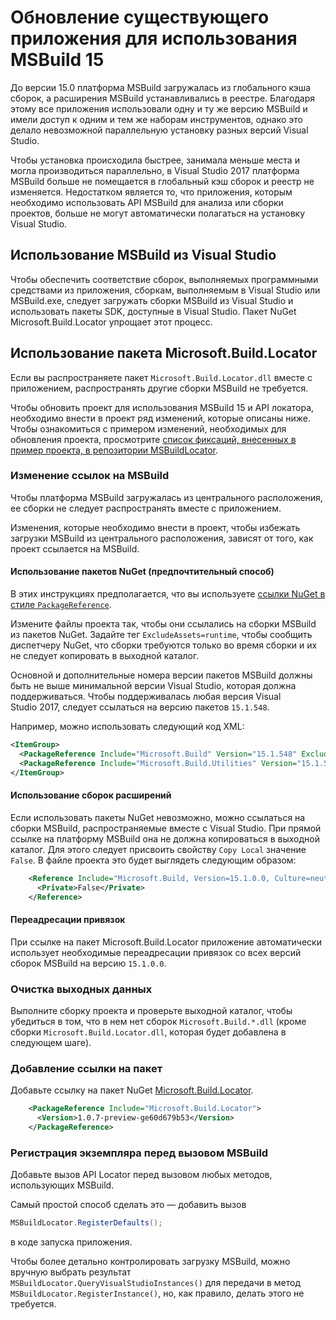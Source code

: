 # <a name="updating-an-existing-application-for-msbuild-15"></a>Обновление существующего приложения для использования MSBuild 15

До версии 15.0 платформа MSBuild загружалась из глобального кэша сборок, а расширения MSBuild устанавливались в реестре. Благодаря этому все приложения использовали одну и ту же версию MSBuild и имели доступ к одним и тем же наборам инструментов, однако это делало невозможной параллельную установку разных версий Visual Studio.

Чтобы установка происходила быстрее, занимала меньше места и могла производиться параллельно, в Visual Studio 2017 платформа MSBuild больше не помещается в глобальный кэш сборок и реестр не изменяется. Недостатком является то, что приложения, которым необходимо использовать API MSBuild для анализа или сборки проектов, больше не могут автоматически полагаться на установку Visual Studio.

## <a name="using-msbuild-from-visual-studio"></a>Использование MSBuild из Visual Studio

Чтобы обеспечить соответствие сборок, выполняемых программными средствами из приложения, сборкам, выполняемым в Visual Studio или MSBuild.exe, следует загружать сборки MSBuild из Visual Studio и использовать пакеты SDK, доступные в Visual Studio. Пакет NuGet Microsoft.Build.Locator упрощает этот процесс.

## <a name="using-microsoftbuildlocator"></a>Использование пакета Microsoft.Build.Locator

Если вы распространяете пакет `Microsoft.Build.Locator.dll` вместе с приложением, распространять другие сборки MSBuild не требуется.

Чтобы обновить проект для использования MSBuild 15 и API локатора, необходимо внести в проект ряд изменений, которые описаны ниже. Чтобы ознакомиться с примером изменений, необходимых для обновления проекта, просмотрите [список фиксаций, внесенных в пример проекта, в репозитории MSBuildLocator](https://github.com/Microsoft/MSBuildLocator/commits/example-updating-to-msbuild-15).

### <a name="change-msbuild-references"></a>Изменение ссылок на MSBuild

Чтобы платформа MSBuild загружалась из центрального расположения, ее сборки не следует распространять вместе с приложением.

Изменения, которые необходимо внести в проект, чтобы избежать загрузки MSBuild из центрального расположения, зависят от того, как проект ссылается на MSBuild.

#### <a name="using-nuget-packages-preferred"></a>Использование пакетов NuGet (предпочтительный способ)

В этих инструкциях предполагается, что вы используете [ссылки NuGet в стиле `PackageReference`](https://docs.microsoft.com/en-us/nuget/consume-packages/package-references-in-project-files).

Измените файлы проекта так, чтобы они ссылались на сборки MSBuild из пакетов NuGet. Задайте тег `ExcludeAssets=runtime`, чтобы сообщить диспетчеру NuGet, что сборки требуются только во время сборки и их не следует копировать в выходной каталог.

Основной и дополнительные номера версии пакетов MSBuild должны быть не выше минимальной версии Visual Studio, которая должна поддерживаться. Чтобы поддерживалась любая версия Visual Studio 2017, следует ссылаться на версию пакетов `15.1.548`.

Например, можно использовать следующий код XML:

```xml
<ItemGroup>
  <PackageReference Include="Microsoft.Build" Version="15.1.548" ExcludeAssets="runtime" />
  <PackageReference Include="Microsoft.Build.Utilities" Version="15.1.548" ExcludeAssets="runtime" />
</ItemGroup>
```

#### <a name="using-extension-assemblies"></a>Использование сборок расширений

Если использовать пакеты NuGet невозможно, можно ссылаться на сборки MSBuild, распространяемые вместе с Visual Studio. При прямой ссылке на платформу MSBuild она не должна копироваться в выходной каталог. Для этого следует присвоить свойству `Copy Local` значение `False`. В файле проекта это будет выглядеть следующим образом:

```xml
    <Reference Include="Microsoft.Build, Version=15.1.0.0, Culture=neutral, PublicKeyToken=b03f5f7f11d50a3a, processorArchitecture=MSIL">
      <Private>False</Private>
    </Reference>
```

#### <a name="binding-redirects"></a>Переадресации привязок

При ссылке на пакет Microsoft.Build.Locator приложение автоматически использует необходимые переадресации привязок со всех версий сборок MSBuild на версию `15.1.0.0`.

### <a name="ensure-output-clean"></a>Очистка выходных данных

Выполните сборку проекта и проверьте выходной каталог, чтобы убедиться в том, что в нем нет сборок `Microsoft.Build.*.dll` (кроме сборки `Microsoft.Build.Locator.dll`, которая будет добавлена в следующем шаге).

### <a name="add-package-reference"></a>Добавление ссылки на пакет

Добавьте ссылку на пакет NuGet [Microsoft.Build.Locator](https://www.nuget.org/packages/Microsoft.Build.Locator/).

```xml
    <PackageReference Include="Microsoft.Build.Locator">
      <Version>1.0.7-preview-ge60d679b53</Version>
    </PackageReference>
```

### <a name="register-instance-before-calling-msbuild"></a>Регистрация экземпляра перед вызовом MSBuild

Добавьте вызов API Locator перед вызовом любых методов, использующих MSBuild.

Самый простой способ сделать это — добавить вызов

```c#
MSBuildLocator.RegisterDefaults();
```

в коде запуска приложения.

Чтобы более детально контролировать загрузку MSBuild, можно вручную выбрать результат `MSBuildLocator.QueryVisualStudioInstances()` для передачи в метод `MSBuildLocator.RegisterInstance()`, но, как правило, делать этого не требуется.
